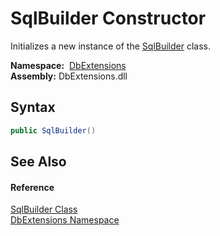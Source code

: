 SqlBuilder Constructor
======================
Initializes a new instance of the [SqlBuilder][1] class.

  **Namespace:**  [DbExtensions][2]  
  **Assembly:** DbExtensions.dll

Syntax
------

```csharp
public SqlBuilder()
```


See Also
--------

#### Reference
[SqlBuilder Class][1]  
[DbExtensions Namespace][2]  

[1]: README.md
[2]: ../README.md